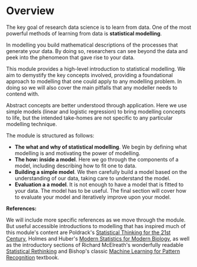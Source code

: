 # Overview

The key goal of research data science is to learn from data. One of the most powerful methods of learning from data is **statistical modelling**.

In modelling you build mathematical descriptions of the processes that generate your data. By doing so, researchers can see beyond the data and peek into the phenomeon that gave rise to your data.

This module provides a high-level introduction to statistical modelling. We aim to demystify the key concepts involved, providing a foundational approach to modelling that one could apply to any modelling problem. In doing so we will also cover the main pitfalls that any modeller needs to contend with. 

Abstract concepts are better understood through application. Here we use simple models (linear and logistic regression) to bring modelling concepts to life, but the intended take-homes are not specific to any particular modelling technique. 


The module is structured as follows: 

- **The what and why of statistical modelling**. We begin by defining what modelling is and motivating the power of modelling.
- **The how: inside a model**. Here we go through the components of a model, including describing how to fit one to data.
- **Building a simple model**. We then carefully build a model based on the understanding of our data, taking care to understand the model.
- **Evaluation a a model**. It is not enough to have a model that is fitted to your data. The model has to be useful. The final section will cover how to evaluate your model and iteratively improve upon your model.

**References:**

We will include more specific references as we move through the module. But useful accessible introductions to modelling that has inspired much of this module's content are Poldrack's [Statistical Thinking for the 21st Century](https://web.stanford.edu/group/poldracklab/statsthinking21/index.html), Holmes and Huber's [Modern Statistics for Modern Biology](https://web.stanford.edu/class/bios221/book/Chap-Models.html), as well as the introductory sections of Richard McElreath's wonderfully readable [Statistical Rethinking](https://xcelab.net/rm/statistical-rethinking/) and Bishop's classic [Machine Learning for Pattern Recognition](http://users.isr.ist.utl.pt/~wurmd/Livros/school/Bishop%20-%20Pattern%20Recognition%20And%20Machine%20Learning%20-%20Springer%20%202006.pdf) textbook.


